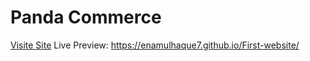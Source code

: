 # Panda Commerce
<a href="https://enamulhaque7.github.io/First-website/">Visite Site</a>
Live Preview: https://enamulhaque7.github.io/First-website/
